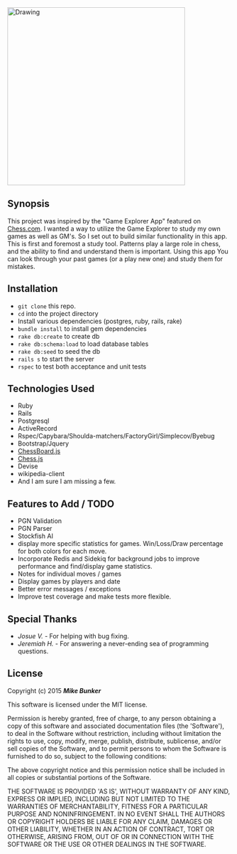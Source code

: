 <img src="https://upload.wikimedia.org/wikipedia/commons/6/6f/ChessSet.jpg" alt="Drawing" width="400" height="400"/>

## Synopsis

  This project was inspired by the "Game Explorer App" featured on [Chess.com](https://www.chess.com "Chess.com's Homepage"). I wanted a way to utilize the Game Explorer to study my own games as well as GM's. So I set out to build similar functionality in this app. This is first and foremost a study tool. Patterns play a large role in chess, and the ability to find and understand them is important. Using this app You can look through your past games (or a play new one) and study them for mistakes.

## Installation

* `git clone` this repo.
* `cd` into the project directory
* Install various dependencies (postgres, ruby, rails, rake)
* `bundle install` to install gem dependencies
* `rake db:create` to create db
* `rake db:schema:load` to load database tables
* `rake db:seed` to seed the db
* `rails s` to start the server
* `rspec` to test both acceptance and unit tests

## Technologies Used

* Ruby
* Rails
* Postgresql
* ActiveRecord
* Rspec/Capybara/Shoulda-matchers/FactoryGirl/Simplecov/Byebug
* Bootstrap/Jquery
* [ChessBoard.js](https://github.com/oakmac/chessboardjs)
* [Chess.js](https://github.com/jhlywa/chess.js)
* Devise
* wikipedia-client
* And I am sure I am missing a few.

## Features to Add / TODO

* PGN Validation
* PGN Parser
* Stockfish AI
* display more specific statistics for games. Win/Loss/Draw percentage for both colors for each move.
* Incorporate Redis and Sidekiq for background jobs to improve performance and find/display game statistics.
* Notes for individual moves / games
* Display games by players and date
* Better error messages / exceptions
* Improve test coverage and make tests more flexible.

## Special Thanks

*  _Josue V._ - For helping with bug fixing.
*  _Jeremiah H._ - For answering a never-ending sea of programming questions.
 
## License

Copyright (c) 2015 **_Mike Bunker_**

This software is licensed under the MIT license.

Permission is hereby granted, free of charge, to any person obtaining a copy of this software and associated documentation files (the 'Software'), to deal in the Software without restriction, including without limitation the rights to use, copy, modify, merge, publish, distribute, sublicense, and/or sell copies of the Software, and to permit persons to whom the Software is furnished to do so, subject to the following conditions:

The above copyright notice and this permission notice shall be included in all copies or substantial portions of the Software.

THE SOFTWARE IS PROVIDED 'AS IS', WITHOUT WARRANTY OF ANY KIND, EXPRESS OR IMPLIED, INCLUDING BUT NOT LIMITED TO THE WARRANTIES OF MERCHANTABILITY, FITNESS FOR A PARTICULAR PURPOSE AND NONINFRINGEMENT. IN NO EVENT SHALL THE AUTHORS OR COPYRIGHT HOLDERS BE LIABLE FOR ANY CLAIM, DAMAGES OR OTHER LIABILITY, WHETHER IN AN ACTION OF CONTRACT, TORT OR OTHERWISE, ARISING FROM, OUT OF OR IN CONNECTION WITH THE SOFTWARE OR THE USE OR OTHER DEALINGS IN THE SOFTWARE.
